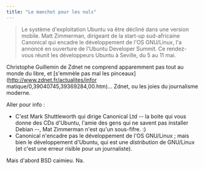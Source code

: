 ```yaml
---
title: "Le manchot pour les nuls"
---
```


> Le système d'exploitation Ubuntu va être décliné dans une version mobile.
Matt Zimmerman, dirigeant de la start-up sud-africaine Canonical qui encadre
le développement de l'OS GNU/Linux, l'a annoncé en ouverture de l'Ubuntu
Developer Summit. Ce rendez-vous réunit les développeurs Ubuntu à Seville, du
5 au 11 mai.

Christophe Guillemin de Zdnet ne comprend apparemment pas tout au monde du
libre, et [s'emmèle pas mal les pinceaux](http://www.zdnet.fr/actualites/infor
matique/0,39040745,39369284,00.htm)... Zdnet, ou les joies du journalisme
moderne.

Aller pour info :

  * C'est Mark Shuttleworth qui dirige Canonical Ltd -- la boite qui vous donne des CDs d'Ubuntu, <troll>l'amie des gens qui ne savent pas installer Debian</troll> \--, Mat Zimmerman n'est qu'un sous-fifre. :)
  * Canonical n'encadre pas le développement de l'OS GNU/Linux ; mais bien le développement d'Ubuntu, qui est une _distribution_ de GNU/Linux (et c'est une erreur risible pour un journaliste).

Mais d'abord BSD caimieu. Na.

